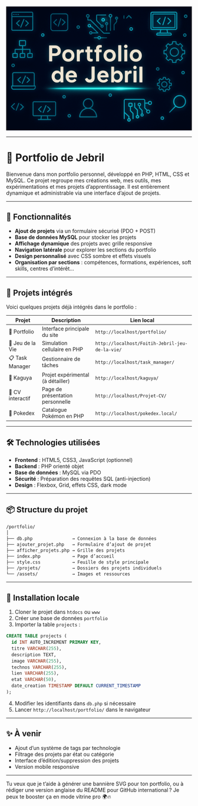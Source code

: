 ![Portfolio de Jebril](portefolio-2026.gif)

---

# 📁 Portfolio de Jebril

Bienvenue dans mon portfolio personnel, développé en PHP, HTML, CSS et MySQL. Ce projet regroupe mes créations web, mes outils, mes expérimentations et mes projets d’apprentissage. Il est entièrement dynamique et administrable via une interface d’ajout de projets.

---

## 🧰 Fonctionnalités

- **Ajout de projets** via un formulaire sécurisé (PDO + POST)
- **Base de données MySQL** pour stocker les projets
- **Affichage dynamique** des projets avec grille responsive
- **Navigation latérale** pour explorer les sections du portfolio
- **Design personnalisé** avec CSS sombre et effets visuels
- **Organisation par sections** : compétences, formations, expériences, soft skills, centres d’intérêt…

---

## 🧪 Projets intégrés

Voici quelques projets déjà intégrés dans le portfolio :

| Projet              | Description                                      | Lien local                          |
|---------------------|--------------------------------------------------|-------------------------------------|
| 🎨 Portfolio         | Interface principale du site                     | `http://localhost/portfolio/`       |
| 🧬 Jeu de la Vie     | Simulation cellulaire en PHP                     | `http://localhost/Foitih-Jebril-jeu-de-la-vie/` |
| 📋 Task Manager      | Gestionnaire de tâches                          | `http://localhost/task_manager/`    |
| 🧠 Kaguya            | Projet expérimental (à détailler)                | `http://localhost/kaguya/`          |
| 🧾 CV interactif     | Page de présentation personnelle                 | `http://localhost/Projet-CV/`       |
| 🐾 Pokedex           | Catalogue Pokémon en PHP                         | `http://localhost/pokedex.local/`   |

---

## 🛠 Technologies utilisées

- **Frontend** : HTML5, CSS3, JavaScript (optionnel)
- **Backend** : PHP orienté objet
- **Base de données** : MySQL via PDO
- **Sécurité** : Préparation des requêtes SQL (anti-injection)
- **Design** : Flexbox, Grid, effets CSS, dark mode

---

## 📦 Structure du projet

```
/portfolio/
│
├── db.php               → Connexion à la base de données
├── ajouter_projet.php   → Formulaire d’ajout de projet
├── afficher_projets.php → Grille des projets
├── index.php            → Page d’accueil
├── style.css            → Feuille de style principale
├── /projets/            → Dossiers des projets individuels
└── /assets/             → Images et ressources
```

---

## 🚀 Installation locale

1. Cloner le projet dans `htdocs` ou `www`
2. Créer une base de données `portfolio`
3. Importer la table `projects` :

```sql
CREATE TABLE projects (
  id INT AUTO_INCREMENT PRIMARY KEY,
  titre VARCHAR(255),
  description TEXT,
  image VARCHAR(255),
  technos VARCHAR(255),
  lien VARCHAR(255),
  etat VARCHAR(50),
  date_creation TIMESTAMP DEFAULT CURRENT_TIMESTAMP
);
```

4. Modifier les identifiants dans `db.php` si nécessaire
5. Lancer `http://localhost/portfolio/` dans le navigateur

---

## ✨ À venir

- Ajout d’un système de tags par technologie
- Filtrage des projets par état ou catégorie
- Interface d’édition/suppression des projets
- Version mobile responsive

---

Tu veux que je t’aide à générer une bannière SVG pour ton portfolio, ou à rédiger une version anglaise du README pour GitHub international ? Je peux te booster ça en mode vitrine pro 🌍🔥
